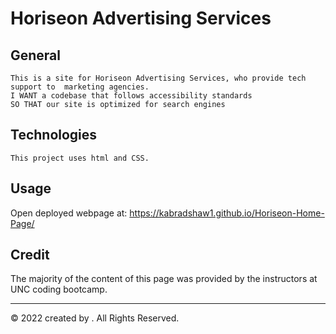 # Horiseon Advertising Services

## General

```
This is a site for Horiseon Advertising Services, who provide tech support to  marketing agencies.
I WANT a codebase that follows accessibility standards
SO THAT our site is optimized for search engines
```

## Technologies 

```
This project uses html and CSS.
```

## Usage

Open deployed webpage at: https://kabradshaw1.github.io/Horiseon-Home-Page/

## Credit

The majority of the content of this page was provided by the instructors at UNC coding bootcamp.  

- - -
© 2022 created by . All Rights Reserved.
